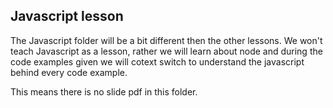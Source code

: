 ## Javascript lesson

The Javascript folder will be a bit different then the other lessons. 
We won't teach Javascript as a lesson, rather we will learn about node and during the code examples given we will cotext switch to understand the javascript behind every code example. 

This means there is no slide pdf in this folder. 

